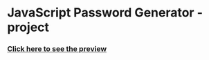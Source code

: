 # JavaScript Password Generator - project
### [Click here to see the preview](https://sami-al-badhon.github.io/password-generator/)

